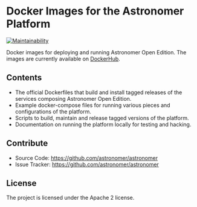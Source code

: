 # Docker Images for the Astronomer Platform

[![Maintainability](https://api.codeclimate.com/v1/badges/d69163d70f7c0c4aeeb1/maintainability)](https://codeclimate.com/github/astronomerio/astronomer/maintainability)

Docker images for deploying and running Astronomer Open Edition.
The images are currently available on
[DockerHub](https://hub.docker.com/u/astronomerinc/).

## Contents

* The official Dockerfiles that build and install tagged releases of the
  services composing Astronomer Open Edition.
* Example docker-compose files for running various pieces and configurations of
  the platform.
* Scripts to build, maintain and release tagged versions of the platform.
* Documentation on running the platform locally for testing and hacking.

## Contribute

* Source Code: <https://github.com/astronomer/astronomer>
* Issue Tracker: <https://github.com/astronomer/astronomer>

## License

The project is licensed under the Apache 2 license.
